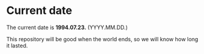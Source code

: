 # Current date

The current date is **1994.07.23.** (YYYY.MM.DD.)

This repository will be good when the world ends, so we will know how long it lasted.